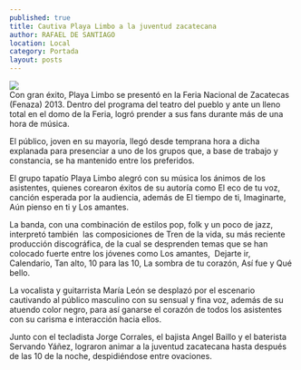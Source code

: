 ```yaml
---
published: true
title: Cautiva Playa Limbo a la juventud zacatecana
author: RAFAEL DE SANTIAGO
location: Local
category: Portada
layout: posts
---
```


![](http://i.imgur.com/H8pkZlBm.jpg)	
Con gran éxito, Playa Limbo se presentó en la Feria Nacional de Zacatecas (Fenaza) 2013. Dentro del programa del teatro del pueblo y ante un lleno total en el domo de la Feria, logró prender a sus fans durante más de una hora de música.

El público, joven en su mayoría, llegó desde temprana hora a dicha explanada para presenciar a uno de los grupos que, a base de trabajo y constancia, se ha mantenido entre los preferidos.

El grupo tapatío Playa Limbo alegró con su música los ánimos de los asistentes, quienes corearon éxitos de su autoría como El eco de tu voz, canción esperada por la audiencia, además de El tiempo de ti, Imaginarte, Aún pienso en ti y Los amantes.

La banda, con una combinación de estilos pop, folk y un poco de jazz, interpretó también  las composiciones de Tren de la vida, su más reciente producción discográfica, de la cual se desprenden temas que se han colocado fuerte entre los jóvenes como Los amantes,  Dejarte ir, Calendario, Tan alto, 10 para las 10, La sombra de tu corazón, Así fue y Qué bello.

La vocalista y guitarrista María León se desplazó por el escenario cautivando al público masculino con su sensual y fina voz, además de su atuendo color negro, para así ganarse el corazón de todos los asistentes con su carisma e interacción hacia ellos.

Junto con el tecladista Jorge Corrales, el bajista Angel Baillo y el baterista Servando Yáñez, lograron animar a la juventud zacatecana hasta después de las 10 de la noche, despidiéndose entre ovaciones.
